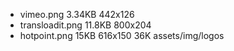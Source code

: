 - vimeo.png 3.34KB 442x126
- transloadit.png 11.8KB 800x204
- hotpoint.png 15KB 616x150
  36K assets/img/logos
